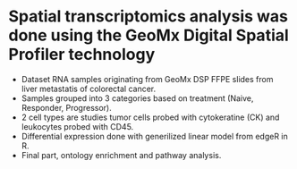# Spatial transcriptomics analysis was done using the GeoMx Digital Spatial Profiler technology 
 - Dataset RNA samples originating from GeoMx DSP FFPE slides from liver metastatis of colorectal cancer.
 - Samples grouped into 3 categories based on treatment (Naive, Responder, Progressor).
 - 2 cell types are studies tumor cells probed with cytokeratine (CK) and leukocytes probed with CD45.
 - Differential expression done with generilized linear model from edgeR in R.
 - Final part, ontology enrichment and pathway analysis.
